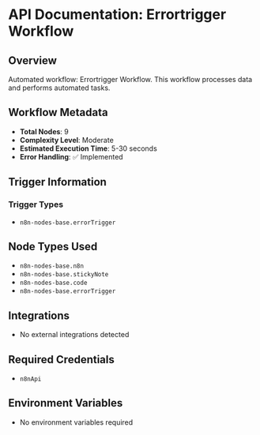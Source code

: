 # API Documentation: Errortrigger Workflow

## Overview
Automated workflow: Errortrigger Workflow. This workflow processes data and performs automated tasks.

## Workflow Metadata
- **Total Nodes**: 9
- **Complexity Level**: Moderate
- **Estimated Execution Time**: 5-30 seconds
- **Error Handling**: ✅ Implemented

## Trigger Information
### Trigger Types
- `n8n-nodes-base.errorTrigger`

## Node Types Used
- `n8n-nodes-base.n8n`
- `n8n-nodes-base.stickyNote`
- `n8n-nodes-base.code`
- `n8n-nodes-base.errorTrigger`

## Integrations
- No external integrations detected

## Required Credentials
- `n8nApi`

## Environment Variables
- No environment variables required
